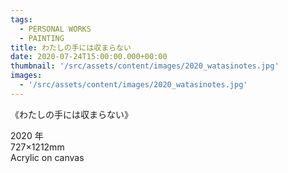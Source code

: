 ```yaml
---
tags:
  - PERSONAL WORKS
  - PAINTING
title: わたしの手には収まらない
date: 2020-07-24T15:00:00.000+00:00
thumbnail: '/src/assets/content/images/2020_watasinotes.jpg'
images:
  - '/src/assets/content/images/2020_watasinotes.jpg'
---
```


《わたしの手には収まらない》

2020 年  
727×1212mm  
Acrylic on canvas
